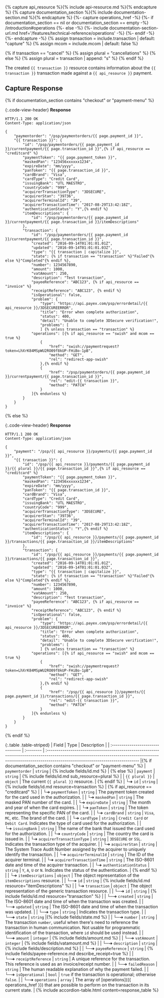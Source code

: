 {% capture api_resource %}{% include api-resource.md %}{% endcapture %}
{% capture documentation_section %}{% include documentation-section.md %}{% endcapture %}
{%- capture operations_href -%}
    {%- if documentation_section == nil or documentation_section == empty -%}
        /introduction#operations
    {%- else -%}
        {%- include documentation-section-url.md href='/features/technical-reference/operations' -%}
    {%- endif -%}
{%- endcapture -%}
{% assign transaction = include.transaction | default: "capture" %}
{% assign mcom = include.mcom | default: false %}

{% if transaction == "cancel" %}
    {% assign plural = "cancellations" %}
{% else %}
    {% assign plural = transaction | append: "s" %}
{% endif %}

The created `{{ transaction }}` resource contains information about the
`{{ transaction }}` transaction made against a `{{ api_resource }}` payment.

## Capture Response

{% if documentation_section contains "checkout" or "payment-menu" %}

{:.code-view-header}
**Response**

```http
HTTP/1.1 200 OK
Content-Type: application/json

{
    "paymentorder": "/psp/paymentorders/{{ page.payment_id }}",
    "{{ transaction }}": {
        "id": "/psp/paymentorders/{{ page.payment_id }}/currentpayment/{{ page.transaction_id }}",{% if api_resource == "creditcard" %}
        "paymentToken": "{{ page.payment_token }}",
        "maskedPan": "123456xxxxxx1234",
        "expireDate": "mm/yyyy",
        "panToken": "{{ page.transaction_id }}",
        "cardBrand": "Visa",
        "cardType": "Credit Card",
        "issuingBank": "UTL MAESTRO",
        "countryCode": "999",
        "acquirerTransactionType": "3DSECURE",
        "acquirerStan": "39736",
        "acquirerTerminalId": "39",
        "acquirerTransactionTime": "2017-08-29T13:42:18Z",
        "authenticationStatus": "Y",{% endif %}
        "itemDescriptions": {
            "id": "/psp/paymentorders/{{ page.payment_id }}/currentpayment/{{ page.transaction_id }}/itemDescriptions"
        },
        "transaction": {
            "id": "/psp/paymentorders/{{ page.payment_id }}/currentpayment/{{ page.transaction_id }}",
            "created": "2016-09-14T01:01:01.01Z",
            "updated": "2016-09-14T01:01:01.03Z",
            "type": "{{ transaction | capitalize }}",
            "state": {% if transaction == "transaction" %}"Failed"{% else %}"Completed"{% endif %},
            "number": 1234567890,
            "amount": 1000,
            "vatAmount": 250,
            "description": "Test transaction",
            "payeeReference": "ABC123", {% if api_resource == "invoice" %}
            "receiptReference": "ABC123", {% endif %}
            "isOperational": false,
            "problem": {
                "type": "https://api.payex.com/psp/errordetail/{{ api_resource }}/3DSECUREERROR",
                "title": "Error when complete authorization",
                "status": 400,
                "detail": "Unable to complete 3DSecure verification!",
                "problems": [
                ] {% unless transaction == "transaction" %}
            "operations": [{% if api_resource == "swish" and mcom == true %}
                {
                    "href": "swish://paymentrequest?token=LhXrK84MSpWU2RO09f8kUP-FHiBo-1pB",
                    "method": "GET",
                    "rel": "redirect-app-swish"
                },{% endif %}
                {
                    "href": "/psp/paymentorders/{{ page.payment_id }}/currentpayment/{{ page.transaction_id }}",
                    "rel": "edit-{{ transaction }}",
                    "method": "PATCH"
                }
            ]{% endunless %}
        }
    }
}

```

{% else %}

{:.code-view-header}
**Response**

```http
HTTP/1.1 200 OK
Content-Type: application/json

{
    "payment": "/psp/{{ api_resource }}/payments/{{ page.payment_id }}",
    "{{ transaction }}": {
        "id": "/psp/{{ api_resource }}/payments/{{ page.payment_id }}/{{ plural }}/{{ page.transaction_id }}",{% if api_resource == "creditcard" %}
        "paymentToken": "{{ page.payment_token }}",
        "maskedPan": "123456xxxxxx1234",
        "expireDate": "mm/yyyy",
        "panToken": "{{ page.transaction_id }}",
        "cardBrand": "Visa",
        "cardType": "Credit Card",
        "issuingBank": "UTL MAESTRO",
        "countryCode": "999",
        "acquirerTransactionType": "3DSECURE",
        "acquirerStan": "39736",
        "acquirerTerminalId": "39",
        "acquirerTransactionTime": "2017-08-29T13:42:18Z",
        "authenticationStatus": "Y",{% endif %}
        "itemDescriptions": {
            "id": "/psp/{{ api_resource }}/payments/{{ page.payment_id }}/transactions/{{ page.transaction_id }}/itemDescriptions"
        },
        "transaction": {
            "id": "/psp/{{ api_resource }}/payments/{{ page.payment_id }}/transactions/{{ page.transaction_id }}",
            "created": "2016-09-14T01:01:01.01Z",
            "updated": "2016-09-14T01:01:01.03Z",
            "type": "{{ transaction | capitalize }}",
            "state": {% if transaction == "transaction" %}"Failed"{% else %}"Completed"{% endif %},
            "number": 1234567890,
            "amount": 1000,
            "vatAmount": 250,
            "description": "Test transaction",
            "payeeReference": "ABC123", {% if api_resource == "invoice" %}
            "receiptReference": "ABC123", {% endif %}
            "isOperational": false,
            "problem": {
                "type": "https://api.payex.com/psp/errordetail/{{ api_resource }}/3DSECUREERROR",
                "title": "Error when complete authorization",
                "status": 400,
                "detail": "Unable to complete 3DSecure verification!",
                "problems": [
                ] {% unless transaction == "transaction" %}
            "operations": [{% if api_resource == "swish" and mcom == true %}
                {
                    "href": "swish://paymentrequest?token=LhXrK84MSpWU2RO09f8kUP-FHiBo-1pB",
                    "method": "GET",
                    "rel": "redirect-app-swish"
                },{% endif %}
                {
                    "href": "/psp/{{ api_resource }}/payments/{{ page.payment_id }}/transactions/{{ page.transaction_id }}",
                    "rel": "edit-{{ transaction }}",
                    "method": "PATCH"
                }
            ]{% endunless %}
        }
    }
}

```

{% endif %}

{:.table .table-striped}
| Field                             | Type      | Description                                                                                                                                                                                                  |
| :-------------------------------- | :-------- | :----------------------------------------------------------------------------------------------------------------------------------------------------------------------------------------------------------- |{% if documentation_section contains "checkout" or "payment-menu" %}
| `paymentorder`                         | `string`  | {% include fields/id.md %}                                                                                                                                                    | {% else %}
| `payment`                         | `string`  | {% include fields/id.md sub_resource=plural %}                                                                                                                                                    |
| `{{ plural }}`                    | `object`  | The current `{{ plural }}` resource.                                                                                                                                                                         | {% endif %}
| └➔&nbsp;`id`                      | `string`  | {% include fields/id.md resource=transaction %}                                                                                                                                                   | {% if api_resource == "creditcard" %} |
| └➔&nbsp;`paymentToken`            | `string`  | The payment token created for the card used in the authorization.                                                                                                                                            |
| └➔&nbsp;`maskedPan`               | `string`  | The masked PAN number of the card.                                                                                                                                                                           |
| └➔&nbsp;`expireDate`              | `string`  | The month and year of when the card expires.                                                                                                                                                                 |
| └➔&nbsp;`panToken`                | `string`  | The token representing the specific PAN of the card.                                                                                                                                                         |
| └➔&nbsp;`cardBrand`               | `string`  | `Visa`, `MC`, etc. The brand of the card.                                                                                                                                                                    |
| └➔&nbsp;`cardType`                | `string`  | `Credit Card` or `Debit Card`. Indicates the type of card used for the authorization.                                                                                                                        |
| └➔&nbsp;`issuingBank`             | `string`  | The name of the bank that issued the card used for the authorization.                                                                                                                                        |
| └➔&nbsp;`countryCode`             | `string`  | The country the card is issued in.                                                                                                                                                                           |
| └➔&nbsp;`acquirerTransactionType` | `string`  | `3DSECURE` or `SSL`. Indicates the transaction type of the acquirer.                                                                                                                                         |
| └➔&nbsp;`acquirerStan`            | `string`  | The System Trace Audit Number assigned by the acquirer to uniquely identify the transaction.                                                                                                                 |
| └➔&nbsp;`acquirerTerminalId`      | `string`  | The ID of the acquirer terminal.                                                                                                                                                                             |
| └➔&nbsp;`acquirerTransactionTime` | `string`  | The ISO-8601 date and time of the acquirer transaction.                                                                                                                                                      |
| └➔&nbsp;`authenticationStatus`    | `string`  | `Y`, `A`, `U` or `N`. Indicates the status of the authentication.                                                                                                                                            | {% endif %}                           |
| └➔&nbsp;`itemDescriptions`        | `object`  | The object representation of the `itemDescriptions` resource.                                                                                                                                                |
| └─➔&nbsp;`id`                     | `string`  | {% include fields/id.md resource="itemDescriptions" %}                                                                                                                                            |
| └➔&nbsp;`transaction`             | `object`  | The object representation of the generic transaction resource.                                                                                                                                               |
| └─➔&nbsp;`id`                     | `string`  | {% include fields/id.md resource="transaction" %}                                                                                                                                                 |
| └─➔&nbsp;`created`                | `string`  | The ISO-8601 date and time of when the transaction was created.                                                                                                                                              |
| └─➔&nbsp;`updated`                | `string`  | The ISO-8601 date and time of when the transaction was updated.                                                                                                                                              |
| └─➔&nbsp;`type`                   | `string`  | Indicates the transaction type.                                                                                                                                                                              |
| └─➔&nbsp;`state`                  | `string`  |{% include fields/state.md %}    |
| └─➔&nbsp;`number`                 | `string`  | The transaction `number`, useful when there's need to reference the transaction in human communication. Not usable for programmatic identification of the transaction, where `id` should be used instead. |
| └─➔&nbsp;`amount`                 | `integer` | {% include fields/amount.md %}                                                                                                                                                                    |
| └─➔&nbsp;`vatAmount`              | `integer` | {% include fields/vatamount.md %}                                                                                                                                                                 |
| └─➔&nbsp;`description`            | `string`  | {% include fields/description.md %}                                                                                                                   |
| └─➔&nbsp;`payeeReference`         | `string`  | {% include fields/payee-reference.md describe_receipt=true %}                                                                                         |
| └─➔&nbsp;`receiptReference`       | `string`  | A unique reference for the transaction. This reference is used as an invoice/receipt number.                                                                                                                 |
| └─➔&nbsp;`failedReason`           | `string`  | The human readable explanation of why the payment failed.                                                                                                                                                    |
| └─➔&nbsp;`isOperational`          | `bool`    | `true` if the transaction is operational; otherwise `false`.                                                                                                                                                 |
| └─➔&nbsp;`operations`             | `array`   | The array of [operations]({{ operations_href }}) that are possible to perform on the transaction in its current state.                                                                                                  |
{% include accordion-table.html content=response_table %}
